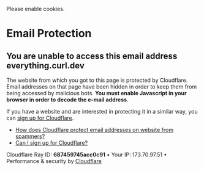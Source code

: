 Please enable cookies.

Email Protection
================

<span data-translate="unable_to_access">You are unable to access this email address</span> everything.curl.dev
--------------------------------------------------------------------------------------------------------------

The website from which you got to this page is protected by Cloudflare. Email addresses on that page have been hidden in order to keep them from being accessed by malicious bots. **You must enable Javascript in your browser in order to decode the e-mail address**.

If you have a website and are interested in protecting it in a similar way, you can [sign up for Cloudflare](https://www.cloudflare.com/sign-up?utm_source=email_protection).

-   <a href="https://support.cloudflare.com/hc/en-us/articles/200170016-What-is-Email-Address-Obfuscation-" class="modal-link-faq">How does Cloudflare protect email addresses on website from spammers?</a>
-   <a href="https://support.cloudflare.com/hc/en-us/categories/200275218-Getting-Started" class="modal-link-faq">Can I sign up for Cloudflare?</a>

<span class="cf-footer-item sm:block sm:mb-1">Cloudflare Ray ID: **687459745acc0c91**</span> <span class="cf-footer-separator sm:hidden">•</span> <span class="cf-footer-item sm:block sm:mb-1">Your IP: 173.70.97.51</span> <span class="cf-footer-separator sm:hidden">•</span> <span class="cf-footer-item sm:block sm:mb-1">Performance & security by <a href="https://www.cloudflare.com/5xx-error-landing" id="brand_link">Cloudflare</a></span>

